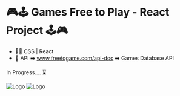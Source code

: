 # 🎮🕹️ Games Free to Play - React Project 🕹️🎮

- 🧑‍💻 CSS | React
- 🧩 API ➡️ www.freetogame.com/api-doc ➡️ Games Database API

In Progress.... ⌛

![Logo](https://i.imgur.com/4r8kSgh.jpg)
![Logo](https://i.imgur.com/DHlwSGn.jpg)
